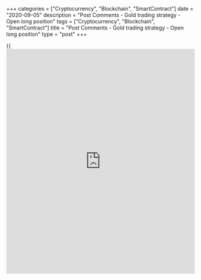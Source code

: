 +++
categories = ["Cryptocurrency", "Blockchain", "SmartContract"]
date = "2020-09-05"
description = "Post Comments - Gold trading strategy - Open long position"
tags = ["Cryptocurrency", "Blockchain", "SmartContract"]
title = "Post Comments - Gold trading strategy - Open long position"
type = "post"
+++

{{<iframe id="large-banner" src="https://www.bounty.group/#slide=14.0" width="100%" height="600" scrolling="no" style="border: 0px solid rgb(216, 221, 230); border-radius: 3px;">}}



None